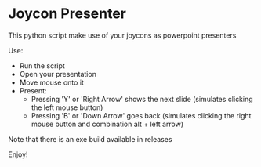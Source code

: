 # Joycon Presenter

This python script make use of your joycons as powerpoint presenters

Use:
- Run the script
- Open your presentation
- Move mouse onto it
- Present:
    - Pressing 'Y' or 'Right Arrow' shows the next slide (simulates clicking the left mouse button)
    - Pressing 'B' or 'Down Arrow' goes back (simulates clicking the right mouse button and combination alt + left arrow)
 
Note that there is an exe build available in releases 
 
Enjoy!
